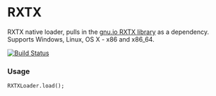 RXTX
========

RXTX native loader, pulls in the [gnu.io RXTX library](http://rxtx.qbang.org) as a dependency. Supports Windows, Linux, OS X - x86 and x86_64.

[![Build Status](https://api.travis-ci.org/reines/rxtx.png)](https://travis-ci.org/reines/rxtx)

### Usage

    RXTXLoader.load();
